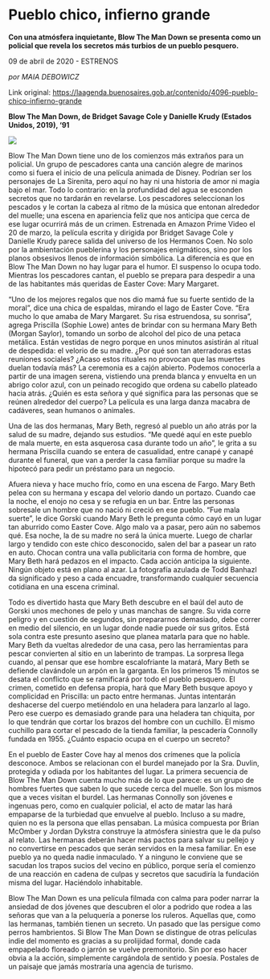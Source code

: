 # Pueblo chico, infierno grande

**Con una atmósfera inquietante, Blow The Man Down se presenta como un policial que revela los secretos más turbios de un pueblo pesquero.**

09 de abril de 2020 - ESTRENOS

_por MAIA DEBOWICZ_

Link original: https://laagenda.buenosaires.gob.ar/contenido/4096-pueblo-chico-infierno-grande



**Blow The Man Down, de Bridget Savage Cole y Danielle Krudy (Estados Unidos, 2019), ‘91**




![](https://cdn.flowlikemusic.com/files/images/38198/89e4434d-3d62-432d-be45-4ab535919791.jpg)




Blow The Man Down tiene uno de los comienzos más extraños para un policial. Un grupo de pescadores canta una canción alegre de marinos como si fuera el inicio de una película animada de Disney. Podrían ser los personajes de La Sirenita, pero aquí no hay ni una historia de amor ni magia bajo el mar. Todo lo contrario: en la profundidad del agua se esconden secretos que no tardarán en revelarse. Los pescadores seleccionan los pescados y le cortan la cabeza al ritmo de la música que entonan alrededor del muelle; una escena en apariencia feliz que nos anticipa que cerca de ese lugar ocurrirá más de un crimen. Estrenada en Amazon Prime Video el 20 de marzo, la película escrita y dirigida por Bridget Savage Cole y Danielle Krudy parece salida del universo de los Hermanos Coen. No solo por la ambientación pueblerina y los personajes enigmáticos, sino por los planos obsesivos llenos de información simbólica. La diferencia es que en Blow The Man Down no hay lugar para el humor. El suspenso lo ocupa todo. Mientras los pescadores cantan, el pueblo se prepara para despedir a una de las habitantes más queridas de Easter Cove: Mary Margaret.




“Uno de los mejores regalos que nos dio mamá fue su fuerte sentido de la moral”, dice una chica de espaldas, mirando el lago de Easter Cove. “Era mucho lo que amaba de Mary Margaret. Su risa estruendosa, su sonrisa”, agrega Priscilla (Sophie Lowe) antes de brindar con su hermana Mary Beth (Morgan Saylor), tomando un sorbo de alcohol del pico de una petaca metálica. Están vestidas de negro porque en unos minutos asistirán al ritual de despedida: el velorio de su madre. ¿Por qué son tan aterradoras estas reuniones sociales? ¿Acaso estos rituales no provocan que las muertes duelan todavía más? La ceremonia es a cajón abierto. Podemos conocerla a partir de una imagen serena, vistiendo una prenda blanca y envuelta en un abrigo color azul, con un peinado recogido que ordena su cabello plateado hacia atrás. ¿Quién es esta señora y qué significa para las personas que se reúnen alrededor del cuerpo? La película es una larga danza macabra de cadáveres, sean humanos o animales.




Una de las dos hermanas, Mary Beth, regresó al pueblo un año atrás por la salud de su madre, dejando sus estudios. “Me quedé aquí en este pueblo de mala muerte, en esta asquerosa casa durante todo un año”, le grita a su hermana Priscilla cuando se entera de casualidad, entre canapé y canapé durante el funeral, que van a perder la casa familiar porque su madre la hipotecó para pedir un préstamo para un negocio.




Afuera nieva y hace mucho frío, como en una escena de Fargo. Mary Beth pelea con su hermana y escapa del velorio dando un portazo. Cuando cae la noche, el enojo no cesa y se refugia en un bar. Entre las personas sobresale un hombre que no nació ni creció en ese pueblo. “Fue mala suerte”, le dice Gorski cuando Mary Beth le pregunta cómo cayó en un lugar tan aburrido como Easter Cove. Algo malo va a pasar, pero aún no sabemos qué. Esa noche, la de su madre no será la única muerte. Luego de charlar largo y tendido con este chico desconocido, salen del bar a pasear un rato en auto. Chocan contra una valla publicitaria con forma de hombre, que Mary Beth hará pedazos en el impacto. Cada acción anticipa la siguiente. Ningún objeto está en plano al azar. La fotografía azulada de Todd Banhazl da significado y peso a cada encuadre, transformando cualquier secuencia cotidiana en una escena criminal.




Todo es divertido hasta que Mary Beth descubre en el baúl del auto de Gorski unos mechones de pelo y unas manchas de sangre. Su vida corre peligro y en cuestión de segundos, sin prepararnos demasiado, debe correr en medio del silencio, en un lugar donde nadie puede oír sus gritos. Está sola contra este presunto asesino que planea matarla para que no hable. Mary Beth da vueltas alrededor de una casa, pero las herramientas para pescar convierten al sitio en un laberinto de trampas. La sorpresa llega cuando, al pensar que ese hombre escalofriante la matará, Mary Beth se defiende clavándole un arpón en la garganta. En los primeros 15 minutos se desata el conflicto que se ramificará por todo el pueblo pesquero. El crimen, cometido en defensa propia, hará que Mary Beth busque apoyo y complicidad en Priscilla: un pacto entre hermanas. Juntas intentarán deshacerse del cuerpo metiéndolo en una heladera para lanzarlo al lago. Pero ese cuerpo es demasiado grande para una heladera tan chiquita, por lo que tendrán que cortar los brazos del hombre con un cuchillo. El mismo cuchillo para cortar el pescado de la tienda familiar, la pescadería Connolly fundada en 1955. ¿Cuánto espacio ocupa en el cuerpo un secreto?




En el pueblo de Easter Cove hay al menos dos crímenes que la policía desconoce. Ambos se relacionan con el burdel manejado por la Sra. Duvlin, protegida y odiada por los habitantes del lugar. La primera secuencia de Blow The Man Down cuenta mucho más de lo que parece: es un grupo de hombres fuertes que saben lo que sucede cerca del muelle. Son los mismos que a veces visitan el burdel. Las hermanas Connolly son jóvenes e ingenuas pero, como en cualquier policial, el acto de matar las hará empaparse de la turbiedad que envuelve al pueblo. Incluso a su madre, quien no es la persona que ellas pensaban. La música compuesta por Brian McOmber y Jordan Dykstra construye la atmósfera siniestra que le da pulso al relato. Las hermanas deberán hacer más pactos para salvar su pellejo y no convertirse en pescados que serán servidos en la mesa familiar. En ese pueblo ya no queda nadie inmaculado. Y a ninguno le conviene que se sacudan los trapos sucios del vecino en público, porque sería el comienzo de una reacción en cadena de culpas y secretos que sacudiría la fundación misma del lugar. Haciéndolo inhabitable.




Blow The Man Down es una película filmada con calma para poder narrar la ansiedad de dos jóvenes que descubren el olor a podrido que rodea a las señoras que van a la peluquería a ponerse los ruleros. Aquellas que, como las hermanas, también tienen un secreto. Un pasado que las persigue como perros hambrientos. Si Blow The Man Down se distingue de otras películas indie del momento es gracias a su prolijidad formal, donde cada empapelado floreado o jarrón se vuelve premonitorio. Sin por eso hacer obvia a la acción, simplemente cargándola de sentido y poesía. Postales de un paisaje que jamás mostraría una agencia de turismo.




